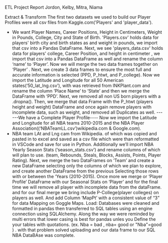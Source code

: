 ETL Project Report
Jordon, Kelby, Mitra, Niama

Extract & Transform
The  first two datasets we used to build our Player Profiles were all csv files from Kaggle.com('Players' and 'player_data').
-	We want Player Names, Career Positions, Height in Centimeters, Weight in Pounds, College, City and State of Birth.
'Players.csv' holds data for players' birth city and birth states as and weight in pounds, we import that csv into a Pandas DataFrame. Next, we see 'players_data.csv'  holds data for players' college, Career Position, and height in centimeter , we import that csv into a Pandas DataFrame as well and rename the column ‘name’ to ‘Player’.
Now we will merge the two data frames together on ‘Player’ .
Next, we create 3 data frames to ensure the most full and accurate information is selected (PPD, P_htwt, and P_college).
Now we import the Latitude and Longitude for all 50 American states(‘50_lat_lng.csv’), with was retrieved from INKPlant.com and rename the column ‘Place Name’ to ‘State’ and then we merge the DataFrame with ‘PPD’.
Next, we removed all non US born players with a .dropna().
Then, we merge that data Frame with the P_htwt (players height and weight) DataFrame and once again remove players with incomplete data, such as weight, and removed all Duplicates as well.
------We have a Complete Player Profile----
Now we import the Latitude and Longitude for all NBA teams 2010-2015 and the NBA Player  Association((‘NBATeamLL.csv’)wikipedia.com & Google.com).
- NBA team LAt and Lng cam from Wikipedia. of which was copied and pasted in to excel and saved as a csv file which were than reformatted in VSCode and save for use in Python.
Additionally we’ll import NBA Yearly Season Stats (‘season_stats.csv’) and rename columns of which will plan to use. (team, Rebounds, Steals, Blocks, Assists, Points, Player Rating).
Next, we merge the two DataFrames on ‘Team’ and create a new DataFrame selecting only the columns of which we plan to explore, and create another DataFrame from the previous Selecting those rows with or between the ‘Years (2010-2015).
Once more we merge or ‘Player Profile’ DataFrame with our Seasonal Stats on ‘Player’ and for the final time we will remove all player with incomplete data from the dataFrame. 
and for our final merge we bring include P-College(player colleges) on players as well. And add Column ‘MapPt’ with a consistent value of “3” for data Mapping on Goggle Maps. 
Load:
 Databases were cleaned and formatted in pandas then transferred to SQL tables using an engine connection using SQLAlchemy.  Along the way we were reminded by multi errors that lower casing is best for pandas unles you Define the your tables with quotations.
(ex. Nba = bad  ,  nba= good or "Nba"=good ) . with that problem solved uploading and our data frame to our SQL NBA DataBAse was complete.


